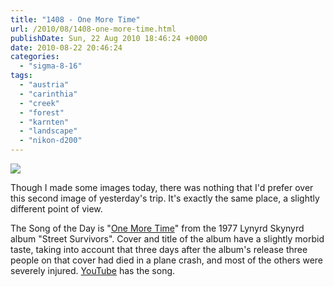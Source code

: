 ```yaml
---
title: "1408 - One More Time"
url: /2010/08/1408-one-more-time.html
publishDate: Sun, 22 Aug 2010 18:46:24 +0000
date: 2010-08-22 20:46:24
categories: 
  - "sigma-8-16"
tags: 
  - "austria"
  - "carinthia"
  - "creek"
  - "forest"
  - "karnten"
  - "landscape"
  - "nikon-d200"
---
```

<a target="_blank" href="https://d25zfm9zpd7gm5.cloudfront.net/1200x1200/2010/20100821_171941_ps.jpg"><img src="https://d25zfm9zpd7gm5.cloudfront.net/0600x0600/2010/20100821_171941_ps.jpg" /></a>

Though I made some images today, there was nothing that I'd prefer over this second image of yesterday's trip. It's exactly the same place, a slightly different point of view.

 The Song of the Day is "<a href="http://www.lyricsmode.com/lyrics/l/lynyrd_skynyrd/one_more_time.html">One More Time</a>" from the 1977 Lynyrd Skynyrd album "Street Survivors". Cover and title of the album have a slightly morbid taste, taking into account that three days after the album's release three people on that cover had died in a plane crash, and most of the others were severely injured. <a href="http://www.youtube.com/watch?v=ZVfru-XlR6g">YouTube</a> has the song.

